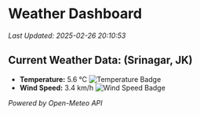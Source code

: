 
# Weather Dashboard

_Last Updated: 2025-02-26 20:10:53_

## Current Weather Data: (Srinagar, JK)
- **Temperature:** 5.6 °C ![Temperature Badge](https://img.shields.io/badge/Temperature-Low%20Temp-blue)
- **Wind Speed:** 3.4 km/h ![Wind Speed Badge](https://img.shields.io/badge/Wind%20Speed-Light%20Wind-blue)

*Powered by Open-Meteo API*
